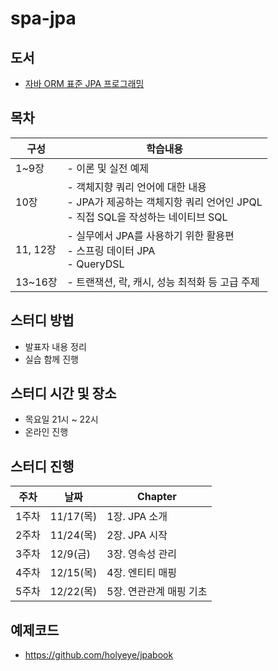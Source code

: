 # spa-jpa

## 도서
* [자바 ORM 표준 JPA 프로그래밍](https://www.aladin.co.kr/shop/wproduct.aspx?ItemId=62681446)

## 목차
| 구성      | 학습내용                                                                            |
|---------|---------------------------------------------------------------------------------|
| 1~9장    | - 이론 및 실전 예제                                                                    |
| 10장     | - 객체지향 쿼리 언어에 대한 내용 <br>- JPA가 제공하는 객체지항 쿼리 언어인 JPQL<br>- 직접 SQL을 작성하는 네이티브 SQL |
| 11, 12장 | - 실무에서 JPA를 사용하기 위한 활용편<br>- 스프링 데이터 JPA<br>- QueryDSL                          |
| 13~16장  | - 트랜잭션, 락, 캐시, 성능 최적화 등 고급 주제                                                   |

## 스터디 방법
* 발표자 내용 정리
* 실습 함께 진행

## 스터디 시간 및 장소
* 목요일 21시 ~ 22시
* 온라인 진행

## 스터디 진행

| 주차 | 날짜 | Chapter |
| --- | --- | --- |
| 1주차 | 11/17(목) | 1장. JPA 소개 |
| 2주차 | 11/24(목) | 2장. JPA 시작 |
| 3주차 | 12/9(금) | 3장. 영속성 관리 |
| 4주차 | 12/15(목) | 4장. 엔티티 매핑 |
| 5주차 | 12/22(목) | 5장. 연관관계 매핑 기초 |

## 예제코드
* https://github.com/holyeye/jpabook

